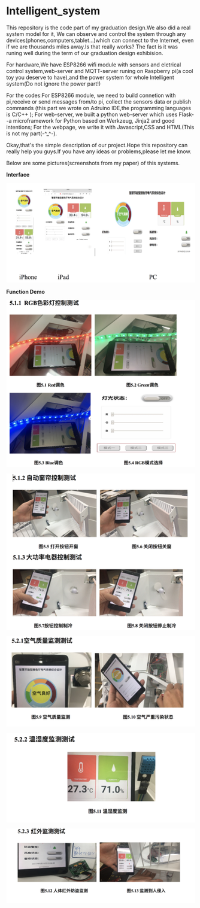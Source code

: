 # Intelligent_system


This repository is the code part of my graduation design.We also did a real system model for it,
We can observe and control the system through any devices(phones,computers,tablet...)which can connect to the Internet,
even if we are thousands miles away.Is that really works? The fact is it was runing well during the term of our graduation design exhibision.


For hardware,We have ESP8266 wifi module with sensors and eletrical control system,web-server and MQTT-server runing on Raspberry pi(a cool toy you deserve to have),and the power system for whole Intelligent system(Do not ignore the power part!)

For the codes:For ESP8266 module, we need to build connetion with pi,receive or send messages from/to pi, collect the sensors data or publish commands
(this part we wrote on Adruino IDE,the programming languages is C/C++ );
For web-server, we built a python web-server which uses Flask--a microframework for Python based on Werkzeug, Jinja2 and good intentions;
For the webpage, we write it with Javascript,CSS and HTML(This is not my part(-^_^-). 

Okay,that's the simple description of our project.Hope this repository can really help you guys.If you have any ideas or problems,please let me know.


Below are some pictures(screenshots from my paper) of this systems.

**Interface**

![markdown](https://raw.githubusercontent.com/Robin-Dong/Intelligent-system/master/web-server/static/readme_img/1.png)

**Function Demo**

![markdown](https://raw.githubusercontent.com/Robin-Dong/Intelligent-system/master/web-server/static/readme_img/2.png)

![markdown](https://raw.githubusercontent.com/Robin-Dong/Intelligent-system/master/web-server/static/readme_img/3.png)

![markdown](https://raw.githubusercontent.com/Robin-Dong/Intelligent-system/master/web-server/static/readme_img/4.png)

![markdown](https://raw.githubusercontent.com/Robin-Dong/Intelligent-system/master/web-server/static/readme_img/5.png)

![markdown](https://raw.githubusercontent.com/Robin-Dong/Intelligent-system/master/web-server/static/readme_img/6.png)
